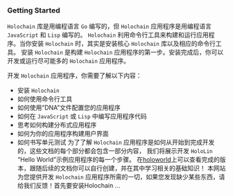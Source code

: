 ### Getting Started
`Holochain` 库是用编程语言 `Go` 编写的，但 `Holochain` 应用程序是用编程语言 `JavaScript` 和 `Lisp` 编写的。
`Holochain` 利用命令行工具来构建和运行应用程序。当你安装 `Holochain` 时，其实是安装核心 `Holochain` 库以及相应的命令行工具。
安装 `Holochain`  是构建 `Holochain` 应用程序的第一步。安装完成后，你可以开发或运行尽可能多的 `Holochain` 应用程序。

开发 `Holochain` 应用程序，你需要了解以下内容：
* 安装 `Holochain`
* 如何使用命令行工具
* 如何使用“DNA”文件配置您的应用程序
* 如何在 `JavaScript` 或 `Lisp` 中编写应用程序代码
* 思考如何构建分布式应用程序
* 如何为你的应用程序构建用户界面
* 如何书写单元测试
为了了解 `Holochain` 应用程序是如何从开始到完成开发的，这些文档的每个部分都会包含一部分内容，
我们将展示开发 `HoloLin` “Hello World”示例应用程序的每一个步骤。
在[holoworld](https://github.com/holochain/holoworld)上可以查看完成的版本，跟随后续的文档你可以自行创建，并在其中学习相关的基础知识！
本网站为您提供开发 `Holochain` 应用程序所需的一切，如果您发现缺少某些东西，请给我们反馈！首先要安装Holochain ...

